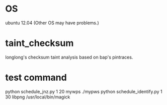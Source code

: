 # OS
ubuntu 12.04 (Other OS may have problems.)
# taint_checksum
longlong's checksum taint analysis based on bap's pintraces.
# test command
python schedule_jnz.py 1 20 mywps ./mypws
python schedule_identify.py 1 30 libpng /usr/local/bin/magick
